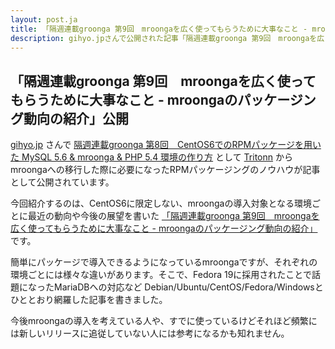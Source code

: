 ```yaml
---
layout: post.ja
title: 「隔週連載groonga 第9回　mroongaを広く使ってもらうために大事なこと - mroongaのパッケージング動向の紹介」公開
description: gihyo.jpさんで公開された記事「隔週連載groonga 第9回　mroongaを広く使ってもらうために大事なこと - mroongaのパッケージング動向の紹介」の案内
---
```

## 「隔週連載groonga 第9回　mroongaを広く使ってもらうために大事なこと - mroongaのパッケージング動向の紹介」公開

[gihyo.jp](http://gihyo.jp/) さんで [隔週連載groonga
第8回　CentOS6でのRPMパッケージを用いた MySQL 5.6 & mroonga & PHP 5.4
環境の作り方](http://gihyo.jp/dev/clip/01/groonga/0008) として
 [Tritonn](http://qwik.jp/tritonn/)
からmroongaへの移行した際に必要になったRPMパッケージングのノウハウが記事として公開されています。

今回紹介するのは、CentOS6に限定しない、mroongaの導入対象となる環境ごとに最近の動向や今後の展望を書いた [「隔週連載groonga 第9回　mroongaを広く使ってもらうために大事なこと - mroongaのパッケージング動向の紹介」](http://gihyo.jp/dev/clip/01/groonga/0009)
です。

簡単にパッケージで導入できるようになっているmroongaですが、それぞれの環境ごとには様々な違いがあります。そこで、Fedora
19に採用されたことで話題になったMariaDBへの対応など
Debian/Ubuntu/CentOS/Fedora/Windowsとひととおり網羅した記事を書きました。

今後mroongaの導入を考えている人や、すでに使っているけどそれほど頻繁には新しいリリースに追従していない人には参考になるかも知れません。
